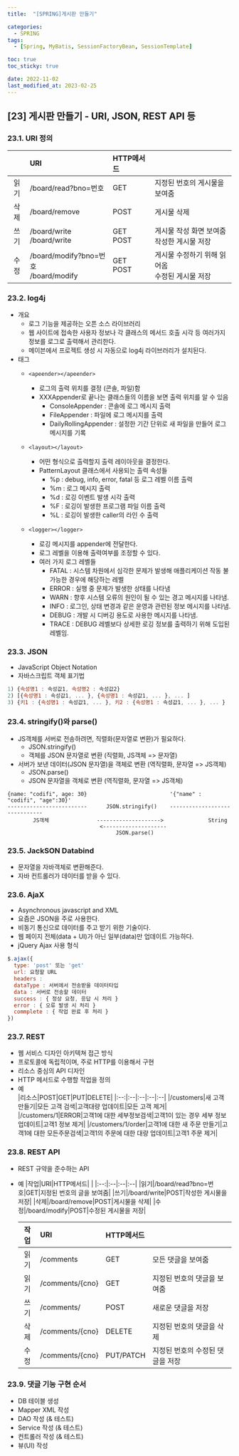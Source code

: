 ```yaml
---
title:  "[SPRING]게시판 만들기"

categories:
  - SPRING
tags:
  - [Spring, MyBatis, SessionFactoryBean, SessionTemplate]

toc: true
toc_sticky: true

date: 2022-11-02
last_modified_at: 2023-02-25
---
```

[23] 게시판 만들기 - URI, JSON, REST API 등
---
### 23.1. URI 정의
| |URI| HTTP메서드| |
|:--:|:--|:--|:--|
|읽기|/board/read?bno=번호|GET|지정된 번호의 게시물을 보여줌|
|삭제|/board/remove|POST|게시물 삭제|
|쓰기|/board/write<br>/board/write|GET<br>POST|게시물 작성 화면 보여줌<br>작성한 게시물 저장|
|수정|/board/modify?bno=번호<br>/board/modify|GET<br>POST|게시물 수정하기 위해 읽어옴<br>수정된 게시물 저장|
            
### 23.2. log4j

- 개요
  - 로그 기능을 제공하는 오픈 소스 라이브러리
  - 웹 사이트에 접속한 사용자 정보나 각 클래스의 메서드 호출 시각 등 여러가지 정보를 로그로 출력해서 관리한다.
  - 메이븐에서 프로젝트 생성 시 자동으로 log4j 라이브러리가 설치된다.
- 태그
  - `<apeender></apeender>`
    - 로그의 출력 위치를 결정 (콘솔, 파일)함
    - XXXAppender로 끝나는 클래스들의 이름을 보면 출력 위치를 알 수 있음
      - ConsoleAppender : 콘솔에 로그 메시지 출력
      - FileAppender : 파일에 로그 메시지를 출력
      - DailyRollingAppender : 설정한 기간 단위로 새 파일을 만들어 로그 메시지를 기록

  - `<layout></layout>`
    - 어떤 형식으로 출력할지 출력 레이아웃을 결정한다.
    - PatternLayout 클래스에서 사용되는 출력 속성들
      - %p :  debug, info, error, fatal 등 로그 레벨 이름 출력
      - %m : 로그 메시지 출력
      - %d : 로깅 이벤트 발생 시각 출력
      - %F : 로깅이 발생한 프로그램 파일 이름 출력
      - %L : 로깅이 발생한 caller의 라인 수 출력

  - `<logger></logger>`
    - 로깅 메시지를 appender에 전달한다.
    - 로그 레벨을 이용해 출력여부를 조정할 수 있다.
    - 여러 가지 로그 레벨들
      - FATAL : 시스템 차원에서 심각한 문제가 발생해 애플리케이션 작동 불가능한 경우에 해당하는 레벨
      - ERROR : 실행 중 문제가 발생한 상태를 나타냄
      - WARN : 향후 시스템 오류의 원인이 될 수 있는 경고 메시지를 나타냄.
      - INFO : 로그인, 상태 변경과 같은 운영과 관련된 정보 메시지를 나타냄.
      - DEBUG : 개발 시 디버깅 용도로 사용한 메시지를 나타냄.
      - TRACE : DEBUG 레벨보다 상세한 로깅 정보를 출력하기 위해 도입된 레벨임.

### 23.3. JSON

- JavaScript Object Notation
- 자바스크립트 객체 표기법
```js
1) {속성명1 : 속성값1, 속성명2 : 속성값2}
2) [{속성명1 : 속성값1, ... }, {속성명1 : 속성값1, ... }, ... ]                   //객체배열
3) {키1 : {속성명1 : 속성값1, ... }, 키2 : {속성명1 : 속성값1, ... }, ... }       //Map
```
### 23.4. stringify()와 parse()

- JS객체를 서버로 전송하려면, 직렬화(문자열로 변환)가 필요하다.
  - JSON.stringify()
  - 객체를 JSON 문자열로 변환 (직렬화, JS객체 => 문자열)
- 서버가 보낸 데이터(JSON 문자열)을 객체로 변환 (역직렬화, 문자열 => JS객체)
  - JSON.parse()
  - JSON 문자열을 객체로 변환 (역직렬화, 문자열 => JS객체)

```
{name: "codifi", age: 30}                          '{"name" : "codifi", "age":30}'
-------------------------      JSON.stringify()    ------------------------------      
        JS객체               -------------------->              String
                             <--------------------              
                                  JSON.parse()
```

### 23.5. JackSON Databind

- 문자열을 자바객체로 변환해준다.
- 자바 컨트롤러가 데이터를 받을 수 있다.

### 23.6. AjaX
- Asynchronous javascript and XML
- 요즘은 JSON을 주로 사용한다.
- 비동기 통신으로 데이터를 주고 받기 위한 기술이다.
- 웹 페이지 전체(data + UI)가 아닌 일부(data)만 업데이트 가능하다.
- jQuery Ajax 사용 형식
```js
$.ajax({
  type: 'post' 또는 'get'
  url: 요청할 URL
  headers :
  dataType : 서버에서 전송받을 데이터타입
  data : 서버로 전송할 데이터
  success : { 정상 요청, 응답 시 처리 }
  error : { 오류 발생 시 처리 }
  commplete : { 작업 완료 후 처리 }
})
```

### 23.7. REST

- 웹 서비스 디자인 아키텍쳐 접근 방식
- 프로토콜에 독립적이며, 주로 HTTP를 이용해서 구현
- 리소스 중심의 API 디자인
- HTTP 메서드로 수행할 작업을 정의
- 예  
  |리소스|POST|GET|PUT|DELETE|
  |:--:|:--|:--|:--|:--|
  |/customers|새 고객 만들기|모든 고객 검색|고객대량 업데이트|모든 고객 제거|
  |/customers/1|ERROR|고객1에 대한 세부정보검색|고객1이 있는 경우 세부 정보 업데이트|고객1 정보 제거|
  |/customers/1/order|고객1에 대한 새 주문 만들기|고객1에 대한 모든주문검색|고객1의 주문에 대한 대량 업데이트|고객1 주문 제거|

### 23.8. REST API
- REST 규약을 준수하는 API
- 예
  |작업|URI|HTTP메서드| |
  |:--:|:--|:--|:--|
  |읽기|/board/read?bno=번호|GET|지정된 번호의 글을 보여줌|
  |쓰기|/board/write|POST|작성한 게시물을 저장|
  |삭제|/board/remove|POST|게시물을 삭제|
  |수정|/board/modify|POST|수정된 게시물을 저장|

  |작업|URI|HTTP메서드| |
  |:--:|:--|:--|:--|
  |읽기|/comments|GET|모든 댓글을 보여줌|
  |읽기|/comments/{cno}|GET|지정된 번호의 댓글을 보여줌|
  |쓰기|/comments/|POST|새로운 댓글을 저장|
  |삭제|/comments/{cno}|DELETE|지정된 번호의 댓글을 삭제|
  |수정|/comments/{cno}|PUT/PATCH|지정된 번호의 수정된 댓글을 저장|

### 23.9. 댓글 기능 구현 순서

- DB 테이블 생성
- Mapper XML 작성
- DAO 작성 (& 테스트)
- Service 작성 (& 테스트)
- 컨트롤러 작성 (& 테스트)
- 뷰(UI) 작성